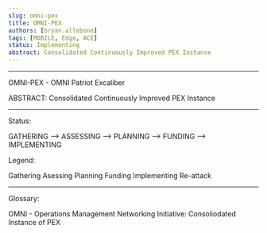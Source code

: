```yaml
---
slug: omni-pex
title: OMNI-PEX
authors: [bryan.allebone]
tags: [MOBILE, Edge, ACE]
status: Implementing
abstract: Consolidated Continuously Improved PEX Instance
---
```


---

OMNI-PEX - OMNI Patriot Excaliber

ABSTRACT: Consolidated Continuously Improved PEX Instance

---

<!--truncate-->

Status:

GATHERING --> ASSESSING --> PLANNING --> FUNDING --> IMPLEMENTING

Legend: 

Gathering
Asessing
Planning
Funding
Implementing
Re-attack

---

Glossary:

OMNI - Operations Management Networking Initiative: Consoliodated Instance of PEX
